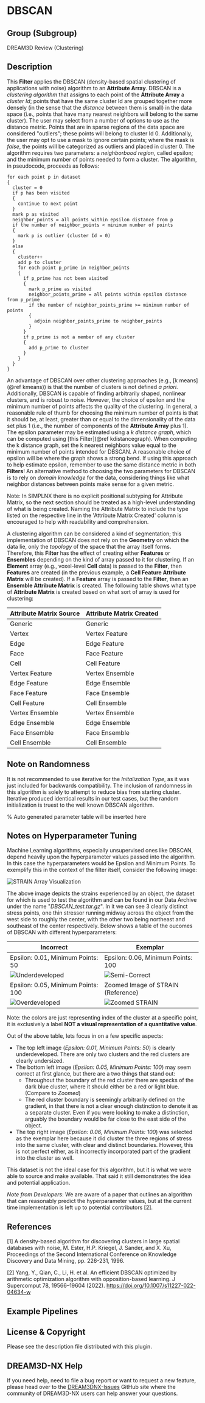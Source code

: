 # DBSCAN

## Group (Subgroup)

DREAM3D Review (Clustering)

## Description

This **Filter** applies the DBSCAN (density-based spatial clustering of applications with noise) algorithm to an **Attribute Array**.  DBSCAN is a *clustering algorithm* that assigns to each point of the **Attribute Array** a *cluster Id*; points that have the same cluster Id are grouped together more densely (in the sense that the _distance_ between them is small) in the data space (i.e., points that have many nearest neighbors will belong to the same cluster).  The user may select from a number of options to use as the distance metric.  Points that are in sparse regions of the data space are considered "outliers"; these points will belong to cluster Id 0.  Additionally, the user may opt to use a mask to ignore certain points; where the mask is *false*, the points will be categorized as outliers and placed in cluster 0.  The algorithm requires two parameters: a *neighborbood region*, called epsilon; and the minimum number of points needed to form a cluster.  The algorithm, in pseudocode, proceeds as follows:

    for each point p in dataset
    {
      cluster = 0
      if p has been visited
      {
        continue to next point
      }
      mark p as visited
      neighbor_points = all points within epsilon distance from p
      if the number of neighbor_points < minimum number of points
      {
        mark p is outlier (cluster Id = 0)
      }
      else
      {
        cluster++
        add p to cluster
        for each point p_prime in neighbor_points
        {
          if p_prime has not been visited
          {
            mark p_prime as visited
            neighbor_points_prime = all points within epsilon distance from p_prime
            if the number of neighbor_points_prime >= minimum number of points
            {
              adjoin neighbor_points_prime to neighbor_points
            }
          }
          if p_prime is not a member of any cluster
          {
            add p_prime to cluster
          }
        }
      }
    }

An advantage of DBSCAN over other clustering approaches (e.g., [k means](@ref kmeans)) is that the number of clusters is not defined _a priori_.  Additionally, DBSCAN is capable of finding arbitrarily shaped, nonlinear clusters, and is robust to noise.  However, the choice of epsilon and the minimum number of points affects the quality of the clustering.  In general, a reasonable rule of thumb for choosing the minimum number of points is that it should be, at least, greater than or equal to the dimensionality of the data set plus 1 (i.e., the number of components of the **Attribute Array** plus 1).  The epsilon parameter may be estimated using a _k distance graph_, which can be computed using [this Filter](@ref kdistancegraph).  When computing the k distance graph, set the k nearest neighbors value equal to the minimum number of points intended for DBSCAN.  A reasonable choice of epsilon will be where the graph shows a strong bend.  If using this approach to help estimate epsilon, remember to use the same distance metric in both **Filters**!  An alternative method to choosing the two parameters for DBSCAN is to rely on _domain knowledge_ for the data, considering things like what neighbor distances between points make sense for a given metric.  

Note: In SIMPLNX there is no explicit positional subtyping for Attribute Matrix, so the next section should be treated as a high-level understanding of what is being created. Naming the Attribute Matrix to include the type listed on the respective line in the 'Attribute Matrix Created' column is encouraged to help with readability and comprehension.

A clustering algorithm can be considered a kind of segmentation; this implementation of DBSCAN does not rely on the **Geometry** on which the data lie, only the _topology_ of the space that the array itself forms.  Therefore, this **Filter** has the effect of creating either **Features** or **Ensembles** depending on the kind of array passed to it for clustering.  If an **Element** array (e.g., voxel-level **Cell** data) is passed to the **Filter**, then **Features** are created (in the previous example, a **Cell Feature Attribute Matrix** will be created).  If a **Feature** array is passed to the **Filter**, then an **Ensemble Attribute Matrix** is created.  The following table shows what type of **Attribute Matrix** is created based on what sort of array is used for clustering:

| Attribute Matrix Source | Attribute Matrix Created |
|------------------|--------------------|
| Generic | Generic |
| Vertex | Vertex Feature |
| Edge | Edge Feature |
| Face | Face Feature |
| Cell | Cell Feature|
| Vertex Feature | Vertex Ensemble |
| Edge Feature | Edge Ensemble |
| Face Feature | Face Ensemble |
| Cell Feature | Cell Ensemble|
| Vertex Ensemble | Vertex Ensemble |
| Edge Ensemble | Edge Ensemble |
| Face Ensemble | Face Ensemble |
| Cell Ensemble | Cell Ensemble|

## Note on Randomness

It is not recommended to use iterative for the _Initalization Type_, as it was just included for backwards compatibility. The inclusion of randomness in this algorithm is solely to attempt to reduce bias from starting cluster. Iterative produced identical results in our test cases, but the random initialization is truest to the well known DBSCAN algorithm.

% Auto generated parameter table will be inserted here

## Notes on Hyperparameter Tuning

Machine Learning algorithms, especially unsupervised ones like DBSCAN, depend heavily upon the hyperparameter values passed into the algorithm. In this case the hyperparameters would be Epsilon and Minimum Points. To exemplify this in the context of the filter itself, consider the following image:

![STRAIN Array Visualization](Images/DBSCAN_strain_vis.png)

The above image depicts the strains experienced by an object, the dataset for which is used to test the algorithm and can be found in our Data Archive under the name "_DBSCAN_test.tar.gz_". In it we can see 3 clearly distinct stress points, one thin stressor running midway across the object from the west side to roughly the center, with the other two being northeast and southeast of the center respectively. Below shows a table of the oucomes of DBSCAN with different hyperparameters:

| Incorrect | Exemplar |
|-----------------------------------|------------------------------------|
| Epsilon: 0.01, Minimum Points: 50 | Epsilon: 0.06, Minimum Points: 100 |
| ![Underdeveloped](Images/DBSCAN_underdeveloped.png) | ![Semi-Correct](Images/DBSCAN_semi_correct.png) |
| Epsilon: 0.05, Minimum Points: 100 | Zoomed Image of STRAIN (Reference) |
| ![Overdeveloped](Images/DBSCAN_overdeveloped.png) | ![Zoomed STRAIN](Images/DBSCAN_zoomed_strain.png) |

Note: the colors are just representing index of the cluster at a specific point, it is exclusively a label **NOT a visual representation of a quantitative value**.

Out of the above table, lets focus in on a few specific aspects:

- The top left image (_Epsilon: 0.01, Minimum Points: 50_) is clearly underdeveloped. There are only two clusters and the red clusters are clearly undersized.
- The bottom left image (_Epsilon: 0.05, Minimum Points: 100_) may seem correct at first glance, but there are a two things that stand out:
  - Throughout the boundary of the red cluster there are specks of the dark blue cluster, where it should either be a red or light blue. (Compare to _Zoomed_)
  - The red cluster boundary is seemingly arbitrarily defined on the gradient, in that there is not a clear enough distinction to denote it as a separate cluster. Even if you were looking to make a distinction, arguably the boundary would be far close to the east side of the object.
- The top right image (_Epsilon: 0.06, Minimum Points: 100_) was selected as the exemplar here because it did cluster the three regions of stress into the same cluster, with clear and distinct boundaries. However, this is not perfect either, as it incorrectly incorporated part of the gradient into the cluster as well.

This dataset is not the ideal case for this algorithm, but it is what we were able to source and make available. That said it still demonstrates the idea and potential application.

_Note from Developers_: We are aware of a paper that outlines an algorithm that can reasonably predict the hyperparameter values, but at the current time implementation is left up to potential contributors [2].

## References

[1] A density-based algorithm for discovering clusters in large spatial databases with noise, M. Ester, H.P. Kriegel, J. Sander, and X. Xu, Proceedings of the Second International Conference on Knowledge Discovery and Data Mining, pp. 226-231, 1996.

[2] Yang, Y., Qian, C., Li, H. et al. An efficient DBSCAN optimized by arithmetic optimization algorithm with opposition-based learning. J Supercomput 78, 19566–19604 (2022). https://doi.org/10.1007/s11227-022-04634-w

## Example Pipelines

## License & Copyright

Please see the description file distributed with this plugin.

## DREAM3D-NX Help

If you need help, need to file a bug report or want to request a new feature, please head over to the [DREAM3DNX-Issues](https://github.com/BlueQuartzSoftware/DREAM3DNX-Issues/discussions) GitHub site where the community of DREAM3D-NX users can help answer your questions.
